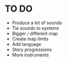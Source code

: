 # TO DO

- Produce a lot of sounds
- Tie sounds to systems
- Bigger / different map
- Create map limits
- Add language
- Story progressions
- More instruments
